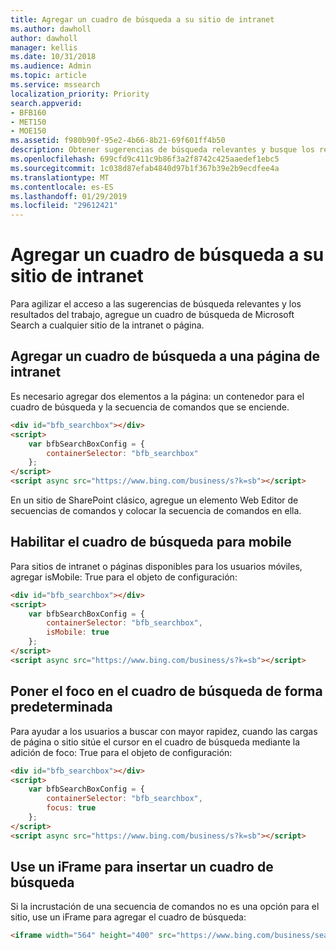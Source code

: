 ```yaml
---
title: Agregar un cuadro de búsqueda a su sitio de intranet
ms.author: dawholl
author: dawholl
manager: kellis
ms.date: 10/31/2018
ms.audience: Admin
ms.topic: article
ms.service: mssearch
localization_priority: Priority
search.appverid:
- BFB160
- MET150
- MOE150
ms.assetid: f980b90f-95e2-4b66-8b21-69f601ff4b50
description: Obtener sugerencias de búsqueda relevantes y busque los resultados de trabajo más rápido mediante la adición de un cuadro de búsqueda de Microsoft Search a un sitio de la intranet o página.
ms.openlocfilehash: 699cfd9c411c9b86f3a2f8742c425aaedef1ebc5
ms.sourcegitcommit: 1c038d87efab4840d97b1f367b39e2b9ecdfee4a
ms.translationtype: MT
ms.contentlocale: es-ES
ms.lasthandoff: 01/29/2019
ms.locfileid: "29612421"
---
```

# <a name="add-a-search-box-to-your-intranet-site"></a>Agregar un cuadro de búsqueda a su sitio de intranet

Para agilizar el acceso a las sugerencias de búsqueda relevantes y los resultados del trabajo, agregue un cuadro de búsqueda de Microsoft Search a cualquier sitio de la intranet o página.
  
## <a name="add-a-search-box-to-an-intranet-page"></a>Agregar un cuadro de búsqueda a una página de intranet

Es necesario agregar dos elementos a la página: un contenedor para el cuadro de búsqueda y la secuencia de comandos que se enciende.
  
```html
<div id="bfb_searchbox"></div>
<script>
    var bfbSearchBoxConfig = {
        containerSelector: "bfb_searchbox"
    };
</script>
<script async src="https://www.bing.com/business/s?k=sb"></script>
```

En un sitio de SharePoint clásico, agregue un elemento Web Editor de secuencias de comandos y colocar la secuencia de comandos en ella.
  
## <a name="enable-the-search-box-for-mobile"></a>Habilitar el cuadro de búsqueda para mobile

Para sitios de intranet o páginas disponibles para los usuarios móviles, agregar isMobile: True para el objeto de configuración:
  
```html
<div id="bfb_searchbox"></div>
<script>
    var bfbSearchBoxConfig = {
        containerSelector: "bfb_searchbox", 
        isMobile: true
    };
</script>
<script async src="https://www.bing.com/business/s?k=sb"></script>
```

## <a name="put-focus-on-the-search-box-by-default"></a>Poner el foco en el cuadro de búsqueda de forma predeterminada

Para ayudar a los usuarios a buscar con mayor rapidez, cuando las cargas de página o sitio sitúe el cursor en el cuadro de búsqueda mediante la adición de foco: True para el objeto de configuración:
  
```html
<div id="bfb_searchbox"></div>
<script>
    var bfbSearchBoxConfig = {
        containerSelector: "bfb_searchbox",
        focus: true
    };
</script>
<script async src="https://www.bing.com/business/s?k=sb"></script>
```

## <a name="use-an-iframe-to-embed-a-search-box"></a>Use un iFrame para insertar un cuadro de búsqueda

Si la incrustación de una secuencia de comandos no es una opción para el sitio, use un iFrame para agregar el cuadro de búsqueda:
  
```html
<iframe width="564" height="400" src="https://www.bing.com/business/searchbox"></iframe>
```
